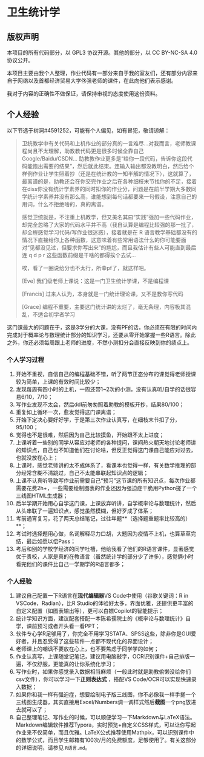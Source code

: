 # 卫生统计学

## 版权声明

本项目的所有代码部分，以 GPL3 协议开源。其他的部分，以 CC BY-NC-SA 4.0 协议公开。

本项目主要由我个人整理，作业代码有一部分来自于我的室友们，还有部分内容来自于网络以及首都经济贸易大学佟强老师的课件，在此向他们表示感谢。

我对于内容的正确性不做保证，请保持审视的态度使用这份资料。



## 个人经验

以下节选于树洞#4591252，可能有个人偏见，如有冒犯，敬请谅解：

> 卫统教学中有关代码和上机作业的部分真的一言难尽…对我而言，老师教课程尚且不太理解，助教教代码更是很多时候全靠自己 Google/Baidu/CSDN… 助教教作业更多是“给你一段代码，告诉你这段代码能跑出需要的结果”，然后就此结束。连输入输出都没教明白，然后给个样例作业让学生照着抄（还是在统计教的一知半解的情况下），这就算了，最离谱的是，助教还会在你交完作业之后在各种细枝末节找你的不足，接着在diss你没有统计学素养的同时扣你的作业分，问题是在前半学期大多数同学统计学素养并没有那么高，谁能想到每句话都要来一句假设，注意自己的用词，什么不拒绝啥的，真的离谱。
>
> 感觉卫统就是，不注重上机教学，但又美名其曰“实践”强加一些代码作业，却完全忽略了大家的代码水平并不高（我自认算是编程比较强的那一批了，却全程感觉学习代码/写作业很迷惑），接着就是在 R 语言教学基础都没有的情况下直接给你上各种函数，这意味着有些常用语法什么的你可能要面对“见都没见过，但要求你写出来”的尴尬，而且我估计有些人可能直到最后连 q d p r 这些函数前缀是干啥的都得挨个去试…
>
> 唉，看了一圈说给分也不太行，所幸pf了，就这样吧。 
>
> [Eve] 我们级老师上课说：这是一门卫生统计学课，不是编程课
>
> [Francis] 过来人认为，本身就是一门统计理论课，又不是教你写代码
>
> [Grace] 编程不重要，主要这门统计讲的太烂了，毫无条理，内容极其混乱，不适合初学者学习

这门课最大的问题在于，这是3学分的大课，没有PF的话，你必须在有限的时间内完成对于概率论与数理统计部分的知识学习，还要从零开始掌握一些R语言。除此之外，你还必须每周跟上老师的进度，不然小测扣分会直接反映到你的绩点上。

### 个人学习过程

1. 开始不重视，自信自己的编程基础不错，听了两节正态分布的课觉得老师授课较为简单，上课的有效时间比较少；
2. 发现每周有四小时的上机，一周还带1~2次的小测，没有认真听/自学的话很容易6/10，7/10；
3. 写作业发现不太会，然后ddl前匆匆照着助教的模板开抄，结果80/100；
4. 重复如上循环一次，愈发觉得这门课离谱；
5. 开始下定决心要好好学，于是第三次作业认真写，在细枝末节扣了分，95/100；
6. 觉得也不是很难，然后因为自己比较摸鱼，开始跟不太上进度；
7. 上课听着一些别的同学从容应对老师的各种提问，课间热火朝天地讨论老师讲的知识点，自己也不知道他们在讨论啥，但反正觉得这门课自己能应对过去，也就没放在心上；
8. 上课时，感觉老师讲的太不成体系了，看课本也觉得一样，有关数学推理的部分经常含糊不清跳过，自己不太能串联起知识点的逻辑；
9. 上课不认真听导致写作业前需要自己“预习”这节课的所有知识点，每次作业都需要花费2h+，一些需要绘制图表的作业还因为强迫症干脆用Python搓了一个三线图HTML生成器；
10. 后半学期开始用心自学这门课，上课放弃听讲，自学概率论与数理统计，然后从头串联了一遍知识点，感觉虽然模糊，但好歹成了体系；
11. 考前通宵复习，花了两天总结笔记，过往年题**（选择题重题率比较高的）**；
12. 考试时选择题用心做，名词解释尽力口胡，大题因为疫情不上机，也算草草完结，最后如愿以偿Pass；
13. 考后和别的学校学经济的同学吐槽，他给我看了他们的R语言课件，显著感觉优于贵校，人家是真的在教语言（虽然统计学的部分少了许多），感觉俩小时看完他们的课件比自己一学期学的R语言都多；

### 个人经验

1. 建议自己配置一下R语言在**现代编辑器**VS Code中使用（谷歌关键词：R in VSCode，Radian），比R Studio的体验好太多，界面优雅，还提供更丰富的自定义配置（如图表输出等），更可以白嫖Copilot的智能提示；
2. 统计学知识方面，建议配套搭配一本陈希孺院士的《概率论与数理统计》自学，课前预习或者开头看一看PPT；
3. 软件专心学R足够用了，你完全不用学习STATA、SPSS这些，除非你是GUI爱好者，并且忍受得了这些软件一点都不现代化的界面设计；
4. 老师课上的嘲讽不要放在心上，也不要焦虑于同学学的如何；
5. 作业认真写，上课随堂记笔记，建议用电脑敲字，OCR识别课件+自己排版一遍，不仅舒服，更能真的让你系统化学习；
6. 写作业时，如果你感觉录入数据相当麻烦（一般此时就是助教偷懒没给你们csv文件），你可以学习一下**正则表达式** ，搭配VS Code/OCR可以实现快速录入数据；
7. 如果你和我一样有强迫症，想要绘制电子版三线图，你不必像我一样手搓一个三线图生成器，其实直接用Excel/Numbers调一调样式然后**截图**一个png放进去就可以了；
8. 自己整理笔记、写作业的时候，可以顺便学习一下Markdown与LaTeX语法。Markdown编辑软件推荐Typora，实时预览+自定义CSS样式，可以让你写起作业来不仅简单，而且优雅。LaTeX公式推荐使用Mathpix，可以识别课件中的数学公式，而且学生邮箱有100次/月的免费额度，足够使用了。有关这部分的详细说明，请参见 `R语言.md`。
